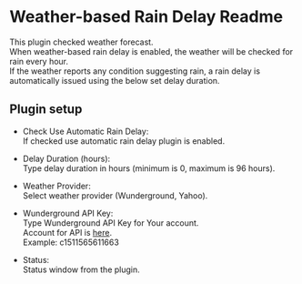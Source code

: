 Weather-based Rain Delay Readme
====

This plugin checked weather forecast.  
When weather-based rain delay is enabled, the weather will be checked for rain every hour.  
If the weather reports any condition suggesting rain, a rain delay is automatically issued using the below set delay duration.

Plugin setup
-----------

* Check Use Automatic Rain Delay:  
  If checked use automatic rain delay plugin is enabled.  
   
* Delay Duration (hours):  
  Type  delay duration in hours (minimum is 0, maximum is 96 hours).

* Weather Provider:  
  Select weather provider (Wunderground, Yahoo).  

* Wunderground API Key:  
  Type Wunderground API Key for Your account.  
  Account for API is [here](http://www.wunderground.com/weather/api/).  
  Example: c1511565611663 

* Status:  
  Status window from the plugin.  

